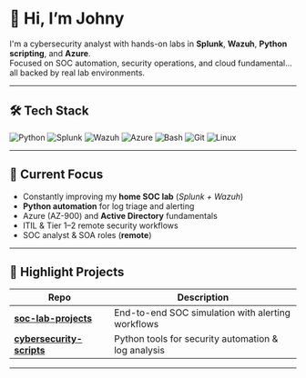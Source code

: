 # 👋 Hi, I’m Johny  

I'm a cybersecurity analyst with hands-on labs in **Splunk**, **Wazuh**, **Python scripting**, and **Azure**.  
Focused on SOC automation, security operations, and cloud fundamental... all backed by real lab environments.

---

## 🛠 Tech Stack

![Python](https://img.shields.io/badge/Python-3776AB?logo=python&logoColor=white)
![Splunk](https://img.shields.io/badge/Splunk-000000?logo=splunk&logoColor=white)
![Wazuh](https://img.shields.io/badge/Wazuh-02569B?logo=wazuh&logoColor=white)
![Azure](https://img.shields.io/badge/Microsoft%20Azure-0078D4?logo=microsoftazure&logoColor=white)
![Bash](https://img.shields.io/badge/Bash-4EAA25?logo=gnubash&logoColor=white)
![Git](https://img.shields.io/badge/Git-F05032?logo=git&logoColor=white)
![Linux](https://img.shields.io/badge/Linux-FCC624?logo=linux&logoColor=black)

---

## 📌 Current Focus  
- Constantly improving my **home SOC lab** (*Splunk + Wazuh*)  
- **Python automation** for log triage and alerting  
- Azure (AZ-900) and **Active Directory** fundamentals  
- ITIL & Tier 1–2 remote security workflows  
- SOC analyst & SOA roles (**remote**)  

---

## 🚀 Highlight Projects

| Repo | Description |
|------|-------------|
| [**soc-lab-projects**](https://github.com/thread-blue/soc-lab-projects) | End-to-end SOC simulation with alerting workflows |
| [**cybersecurity-scripts**](https://github.com/thread-blue/cybersecurity-scripts) | Python tools for security automation & log analysis |

---
